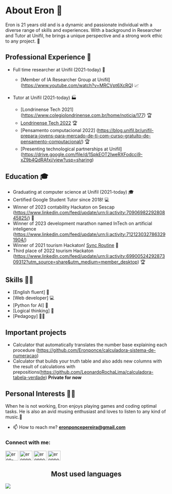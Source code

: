 # About Eron 🌟

Eron is 21 years old and is a dynamic and passionate individual with a diverse range of skills and experiences. With a background in Researcher and Tutor at Unifil, he brings a unique perspective and a strong work ethic to any project. 💪

## Professional Experience 💼

- Full time researcher at Unifil (2021-today) 🏢
  - [Member of IA Researcher Group at Unifil] (https://www.youtube.com/watch?v=MRCVpt6XcRQ) 📈

- Tutor at Unifil (2021-today) 🏭
  - [Londrinense Tech 2021] (https://www.colegiolondrinense.com.br/home/noticia/177) 🏆
  - [Londrinense Tech 2022](https://www.instagram.com/tv/CWMVHGxABNo/?utm_medium=copy_link) 🏆
  - [Pensamento computacional 2022] (https://blog.unifil.br/unifil-prepara-jovens-para-mercado-de-ti-com-curso-gratuito-de-pensamento-computacional/) 🏆
  - [Presenting technological partnerships at Unifil] (https://drive.google.com/file/d/1SpkEOT2IweRXFodcci9-xZ9b4QdRAfxj/view?usp=sharing)

## Education 🎓
  - Graduating at computer science at Unifil (2021-today) 🎓
  - Certified Google Student Tutor since 2018! 💻
  - Winner of 2023 contability Hackaton on Sescap (https://www.linkedin.com/feed/update/urn:li:activity:7090698229280845825/) 🥂
  - Winner of 2023 development marathon named InTech on artificial inteligence (https://www.linkedin.com/feed/update/urn:li:activity:7121230327863291904/)
  - Winner of 2021 tourism Hackaton! [Sync Routine](https://app.rdstation.email/mail/7bc10e1c-97a9-4a3a-9962-de3a6ed09700?utm_campaign=alunos_de_ciencia_da_computacao_vencem_o_hackathon_do_turismo_2021&utm_medium=email&utm_source=RD+Station) 🎉
  - Third place of 2022 tourism Hackaton (https://www.linkedin.com/feed/update/urn:li:activity:6990052429287309312?utm_source=share&utm_medium=member_desktop) 🏆

## Skills 🧑‍💼

- [English fluent] 🔨
- [Web developer] 💻
- [Python for AI] 🎨
- [Logical thinking] 🔢
- [Pedagogy] 👨‍🏫
## Important projects
  - Calculator that automatically translates the number base explaining each procedure (https://github.com/Eronponce/calculadora-sistema-de-numeracao)
  - Calculator that builds your truth table and also adds new columns with the result of calculations with prepositions(https://github.com/LeonardoRochaLima/calculadora-tabela-verdade) **Private for now**

## Personal Interests 🧑‍🏫

When he is not working, Eron enjoys playing games and coding optimal tasks. He is also an avid musing enthusiast and loves to listen to any kind of music.🎸


- 📫 How to reach me? **eronponcepereira@gmail.com**


<h3 align="left">Connect with me:</h3>
<p align="left">
<a href="https://linkedin.com/in/eron-pereira-95285b213" target="blank"><img align="center" src="https://raw.githubusercontent.com/rahuldkjain/github-profile-readme-generator/master/src/images/icons/Social/linked-in-alt.svg" alt="eron-pereira" height="30" width="40" /></a>
<a href="https://fb.com/eronpp.ponce" target="blank"><img align="center" src="https://raw.githubusercontent.com/rahuldkjain/github-profile-readme-generator/master/src/images/icons/Social/facebook.svg" alt="eronpp.ponce" height="30" width="40" /></a>
<a href="https://instagram.com/eronponce" target="blank"><img align="center" src="https://raw.githubusercontent.com/rahuldkjain/github-profile-readme-generator/master/src/images/icons/Social/instagram.svg" alt="eronponce" height="30" width="40" /></a>
<a href="https://www.hackerrank.com/eronponcepereira" target="blank"><img align="center" src="https://raw.githubusercontent.com/rahuldkjain/github-profile-readme-generator/master/src/images/icons/Social/hackerrank.svg" alt="eronponcepereira" height="30" width="40" /></a>
</p>

<h2 align="center"> Most used languages</h2>
<img src="https://cr-skills-chart-widget.azurewebsites.net/api/api?username=eronponce&skills=HTML,TypeScript,JSON,JavaScript,Java,SCSS,CSS,Python,C%2B%2B,C%23,SCSS,Svelte&width=820&bg=808080"/>

